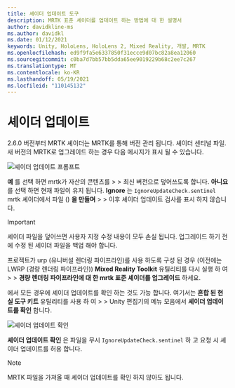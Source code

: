 ```yaml
---
title: 셰이더 업데이트 도구
description: MRTK 표준 셰이더를 업데이트 하는 방법에 대 한 설명서
author: davidkline-ms
ms.author: davidkl
ms.date: 01/12/2021
keywords: Unity, HoloLens, HoloLens 2, Mixed Reality, 개발, MRTK
ms.openlocfilehash: ed9f9fa5e6337850f31ecce9d07bc82a8ea12060
ms.sourcegitcommit: c0ba7d7bb57bb5dda65ee9019229b68c2ee7c267
ms.translationtype: MT
ms.contentlocale: ko-KR
ms.lasthandoff: 05/19/2021
ms.locfileid: "110145132"
---
```

# <a name="updating-shaders"></a>셰이더 업데이트

2.6.0 버전부터 MRTK 셰이더는 MRTK를 통해 버전 관리 됩니다. 셰이더 센티널 파일. 새 버전의 MRTK로 업그레이드 하는 경우 다음 메시지가 표시 될 수 있습니다.

![셰이더 업데이트 프롬프트](../images/tools/UpdateShaderPrompt.png)

**예** 를 선택 하면 mrtk가 자산의 콘텐츠를   >    >   최신 버전으로 덮어쓰도록 합니다. **아니요** 를 선택 하면 현재 파일이 유지 됩니다. **Ignore** 는 `IgnoreUpdateCheck.sentinel` mrtk 셰이더에서 파일 () **을 만들며**  >    >  이후 셰이더 업데이트 검사를 표시 하지 않습니다.

> [!IMPORTANT]
> 셰이더 파일을 덮어쓰면 사용자 지정 수정 내용이 모두 손실 됩니다. 업그레이드 하기 전에 수정 된 셰이더 파일을 백업 해야 합니다.
>
> 프로젝트가 urp (유니버설 렌더링 파이프라인)를 사용 하도록 구성 된 경우 (이전에는 LWRP (경량 렌더링 파이프라인)) **Mixed Reality Toolkit** 유틸리티를 다시 실행 하 여 >  >
>  **경량 렌더링 파이프라인에 대 한 mrtk 표준 셰이더를 업그레이드** 하세요.

에서 모든 경우에 셰이더 업데이트를 확인 하는 것도 가능 합니다. 여기서는 **혼합 된 현실 도구 키트** 유틸리티를 사용 하 여  >    >  Unity 편집기의 메뉴 모음에서 **셰이더 업데이트를 확인** 합니다.

![셰이더 업데이트 확인](../images/tools/ShaderUpdateMenu.png)

**셰이더 업데이트 확인** 은 파일을 무시 `IgnoreUpdateCheck.sentinel` 하 고 요청 시 셰이더 업데이트를 허용 합니다.

> [!NOTE]
> MRTK 파일을 가져올 때 셰이더 업데이트를 확인 하지 않아도 됩니다.
